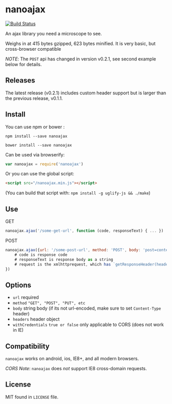 nanoajax
========

[![Build Status](https://travis-ci.org/yanatan16/nanoajax.svg)](https://travis-ci.org/yanatan16/nanoajax)



An ajax library you need a microscope to see.

Weighs in at 415 bytes gzipped, 623 bytes minified. It is very basic, but cross-browser compatible

_NOTE_: The `POST` api has changed in version v0.2.1, see second example below for details.

## Releases

The latest release (v0.2.1) includes custom header support but is larger than the previous release, v0.1.1.

## Install

You can use npm or bower :

```
npm install --save nanoajax
```

```
bower install --save nanoajax
```

Can be used via browserify:

```javascript
var nanoajax = require('nanoajax')
```

Or you can use the global script:

```html
<script src="/nanoajax.min.js"></script>
```

(You can build that script with: `npm install -g uglify-js && ./make`)

## Use

GET

```javascript
nanoajax.ajax('/some-get-url', function (code, responseText) { ... })
```

POST

```javascript
nanoajax.ajax({url: '/some-post-url', method: 'POST', body: 'post=content&args=yaknow'}, function (code, responseText, request) {
    # code is response code
    # responseText is response body as a string
    # request is the xmlhttprequest, which has `getResponseHeader(header)` function
})
```

## Options

- `url` required
- `method` `"GET", "POST", "PUT", etc`
- `body` string body (if its not url-encoded, make sure to set `Content-Type` header)
- `headers` header object
- `withCredentials` `true or false` only applicable to CORS (does not work in IE)

## Compatibility

`nanoajax` works on android, ios, IE8+, and all modern browsers.

_CORS Note_: `nanoajax` does _not_ support IE8 cross-domain requests.

## License

MIT found in `LICENSE` file.

